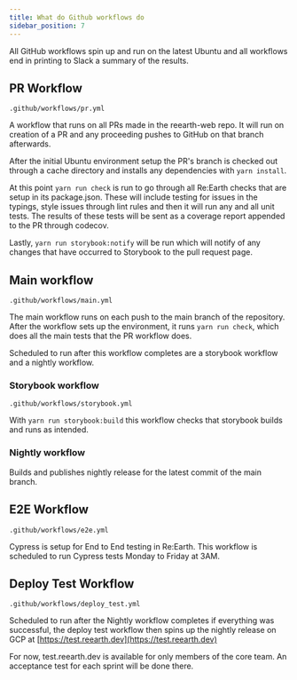 ```yaml
---
title: What do Github workflows do
sidebar_position: 7
---
```


All GitHub workflows spin up and run on the latest Ubuntu and all workflows end in printing to Slack a summary of the results.

## PR Workflow

`.github/workflows/pr.yml`

A workflow that runs on all PRs made in the reearth-web repo. It will run on creation of a PR and any proceeding pushes to GitHub on that branch afterwards. 

After the initial Ubuntu environment setup the PR's branch is checked out through a cache directory and installs any dependencies with `yarn install`. 

At this point `yarn run check` is run to go through all Re:Earth checks that are setup in its package.json. These will include testing for issues in the typings, style issues through lint rules and then it will run any and all unit tests. The results of these tests will be sent as a coverage report appended to the PR through codecov.

Lastly, `yarn run storybook:notify` will be run which will notify of any changes that have occurred to Storybook to the pull request page.

## Main workflow

`.github/workflows/main.yml`

The main workflow runs on each push to the main branch of the repository. After the workflow sets up the environment, it runs `yarn run check`, which does all the main tests that the PR workflow does.

Scheduled to run after this workflow completes are a storybook workflow and a nightly workflow.

### Storybook workflow

`.github/workflows/storybook.yml`

With `yarn run storybook:build` this workflow checks that storybook builds and runs as intended.

### Nightly workflow

Builds and publishes nightly release for the latest commit of the main branch.

## E2E Workflow

`.github/workflows/e2e.yml`

Cypress is setup for End to End testing in Re:Earth. This workflow is scheduled to run Cypress tests Monday to Friday at 3AM.

## Deploy Test Workflow

`.github/workflows/deploy_test.yml`

Scheduled to run after the Nightly workflow completes if everything was successful, the deploy test workflow then spins up the nightly release on GCP at [https://test.reearth.dev](https://test.reearth.dev)

For now, test.reearth.dev is available for only members of the core team. An acceptance test for each sprint will be done there.